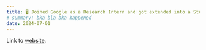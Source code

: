 ```yaml
---
title: 🖥️ Joined Google as a Research Intern and got extended into a Student Researcher.
# summary: bka bla bka happened
date: 2024-07-01
---
```


Link to [website](https://arvr.google.com/).